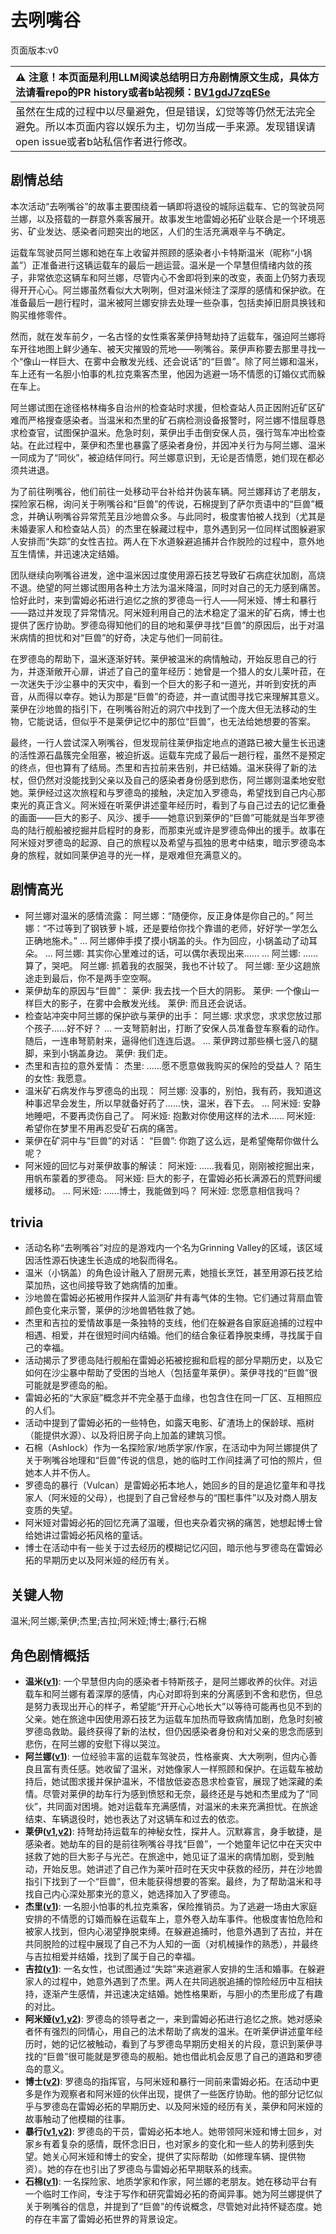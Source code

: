 # 去咧嘴谷
页面版本:v0
 

| :warning: 注意！本页面是利用LLM阅读总结明日方舟剧情原文生成，具体方法请看repo的PR history或者b站视频：[BV1gdJ7zqESe](https://www.bilibili.com/video/BV1gdJ7zqESe/)         |
|:----------------------------|
| 虽然在生成的过程中以尽量避免，但是错误，幻觉等等仍然无法完全避免。所以本页面内容以娱乐为主，切勿当成一手来源。发现错误请open issue或者b站私信作者进行修改。|



## 剧情总结
本次活动“去咧嘴谷”的故事主要围绕着一辆即将退役的城际运载车、它的驾驶员阿兰娜，以及搭载的一群意外乘客展开。故事发生地雷姆必拓矿业联合是一个环境恶劣、矿业发达、感染者问题突出的地区，人们的生活充满艰辛与不确定。

运载车驾驶员阿兰娜和她在车上收留并照顾的感染者小卡特斯温米（昵称“小锅盖”）正准备进行这辆运载车的最后一趟运营。温米是一个早慧但情绪内敛的孩子，非常依恋这辆车和阿兰娜，尽管内心不舍即将到来的改变，表面上仍努力表现得开开心心。阿兰娜虽然看似大大咧咧，但对温米倾注了深厚的感情和保护欲。在准备最后一趟行程时，温米被阿兰娜安排去处理一些杂事，包括卖掉旧厨具换钱和购买维修零件。

然而，就在发车前夕，一名古怪的女性乘客莱伊持弩劫持了运载车，强迫阿兰娜将车开往地图上鲜少通车、被天灾摧毁的荒地——咧嘴谷。莱伊声称要去那里寻找一个“像山一样巨大、在雾中会散发光线、还会说话”的“巨兽”。除了阿兰娜和温米，车上还有一名胆小怕事的札拉克乘客杰里，他因为逃避一场不情愿的订婚仪式而躲在车上。

阿兰娜试图在途径格林梅多自治州的检查站时求援，但检查站人员正因附近矿区矿难而严格搜查感染者。当温米和杰里的矿石病检测设备报警时，阿兰娜不惜屈尊恳求检查官，试图保护温米。危急时刻，莱伊出手击倒安保人员，强行驾车冲出检查站。在此过程中，莱伊和杰里也暴露了感染者身份，并因冲关行为与阿兰娜、温米一同成为了“同伙”，被迫结伴同行。阿兰娜意识到，无论是否情愿，她们现在都必须共进退。

为了前往咧嘴谷，他们前往一处移动平台补给并伪装车辆。阿兰娜拜访了老朋友，探险家石棉，询问关于咧嘴谷和“巨兽”的传说，石棉提到了萨尔贡语中的“巨兽”概念，并确认咧嘴谷异常荒芜且沙地兽众多。与此同时，极度害怕被人找到（尤其是未婚妻家人和检查站人员）的杰里在躲藏过程中，意外遇到另一位同样试图躲避家人安排而“失踪”的女性吉拉。两人在下水道躲避追捕并合作脱险的过程中，意外地互生情愫，并迅速决定结婚。

团队继续向咧嘴谷进发，途中温米因过度使用源石技艺导致矿石病症状加剧，高烧不退。绝望的阿兰娜试图用各种土方法为温米降温，同时对自己的无力感到痛苦。恰好此时，来到雷姆必拓进行追忆之旅的罗德岛一行人——阿米娅、博士和暴行——路过并发现了异常情况。阿米娅利用自己的法术稳定了温米的矿石病，博士也提供了医疗协助。罗德岛得知他们的目的地和莱伊寻找“巨兽”的原因后，出于对温米病情的担忧和对“巨兽”的好奇，决定与他们一同前往。

在罗德岛的帮助下，温米逐渐好转。莱伊被温米的病情触动，开始反思自己的行为，并逐渐敞开心扉，讲述了自己的童年经历：她曾是一个猎人的女儿莱叶菈，在一次迷失于沙尘暴中的天灾中，看到一个巨大的影子和一道光，并听到安抚的声音，从而得以幸存。她认为那是“巨兽”的奇迹，并一直试图寻找它来理解其意义。莱伊在沙地兽的指引下，在咧嘴谷附近的洞穴中找到了一个庞大但无法移动的生物，它能说话，但似乎不是莱伊记忆中的那位“巨兽”，也无法给她想要的答案。

最终，一行人尝试深入咧嘴谷，但发现前往莱伊指定地点的道路已被大量生长迅速的活性源石晶簇完全阻塞，被迫折返。运载车完成了最后一趟行程，虽然不是预定的终点，但也算有了结局。杰里和吉拉前来告别，并已结婚。温米获得了新的法杖，但仍然对没能找到父亲以及自己的感染者身份感到悲伤，阿兰娜则温柔地安慰她。莱伊经过这次旅程和与罗德岛的接触，决定加入罗德岛，希望找到自己内心那束光的真正含义。阿米娅在听莱伊讲述童年经历时，看到了与自己过去的记忆重叠的画面——巨大的影子、风沙、援手——她意识到莱伊的“巨兽”可能就是当年罗德岛的陆行舰船被挖掘并启程时的身影，而那束光或许是罗德岛伸出的援手。故事在阿米娅对罗德岛的起源、自己的旅程以及希望与孤独的思考中结束，暗示罗德岛本身的旅程，就如同莱伊追寻的光一样，是艰难但充满意义的。
## 剧情高光
*   阿兰娜对温米的感情流露：
    阿兰娜：“随便你，反正身体是你自己的。”
    阿兰娜：“不过等到了钢铁萝卜城，还是要给你找个靠谱的老师，好好学一学怎么正确地施术。”
    ...
    阿兰娜伸手摸了摸小锅盖的头。作为回应，小锅盖动了动耳朵。
    ...
    阿兰娜: 其实你心里难过的话，可以偶尔表现出来......
    ...
    阿兰娜: ......算了，哭吧。
    阿兰娜: 抓着我的衣服哭，我也不计较了。
    阿兰娜: 至少这趟旅途走到最后，你不是两手空空啊。
*   莱伊劫车的原因与“巨兽”：
    莱伊: 我去找一个巨大的阴影。
    莱伊: 一个像山一样巨大的影子，在雾中会散发光线。
    莱伊: 而且还会说话。
*   检查站冲突中阿兰娜的保护欲与莱伊的出手：
    阿兰娜: 求求您，求求您放过那个孩子......好不好？
    ...
    一支弩箭射出，打断了安保人员准备登车察看的动作。
    随后，一连串弩箭射来，逼得他们连连后退。
    ...
    莱伊跨过那些横七竖八的腿脚，来到小锅盖身边。
    莱伊: 我们走。
*   杰里和吉拉的意外爱情：
    杰里: ......愿不愿意做我购买的保险的受益人？
    陌生的女性: 我愿意。
*   温米矿石病发作与罗德岛的出现：
    阿兰娜: 没事的，别怕，我有药，我知道这种事迟早会发生，所以早就备好药了......快，温米，吞下去。
    ...
    阿米娅: 安静地睡吧，不要再烫伤自己了。
    阿米娅: 抱歉对你使用这样的法术......
    阿米娅: 希望你在梦里不用再忍受矿石病的痛苦。
*   莱伊在矿洞中与“巨兽”的对话：
    “巨兽”: 你跑了这么远，是希望俺帮你做什么呢？
*   阿米娅的回忆与对莱伊故事的解读：
    阿米娅: ......我看见，刚刚被挖掘出来，用帆布蒙着的罗德岛。
    阿米娅: 巨大的影子，在雷姆必拓长满源石的荒野间缓缓移动。
    ...
    阿米娅: ......博士，我能做到吗？
    阿米娅: 您愿意相信我吗？
## trivia
*   活动名称“去咧嘴谷”对应的是游戏内一个名为Grinning Valley的区域，该区域因活性源石快速生长造成的地裂而得名。
*   温米（小锅盖）的角色设计融入了厨房元素，她擅长烹饪，甚至用源石技艺给菜加热，这也间接导致了她病情的加重。
*   沙地兽在雷姆必拓被用作探井人监测矿井有毒气体的生物。它们通过背扇血管颜色变化来示警，莱伊的沙地兽牺牲救了她。
*   杰里和吉拉的爱情故事是一条独特的支线，他们在躲避各自家庭追捕的过程中相遇、相爱，并在很短时间内结婚。他们的结合象征着挣脱束缚，寻找属于自己的幸福。
*   活动揭示了罗德岛陆行舰船在雷姆必拓被挖掘和启程的部分早期历史，以及它如何在沙尘暴中帮助了受困的当地人（包括童年莱伊）。莱伊寻找的“巨兽”很可能就是罗德岛的船。
*   雷姆必拓的“大家庭”概念并不完全基于血缘，也包含住在同一厂区、互相照应的人们。
*   活动中提到了雷姆必拓的一些特色，如露天电影、矿渣场上的保龄球、瓶树（能提供水源）、以及将旧房子向上加盖的建筑习惯。
*   石棉（Ashlock）作为一名探险家/地质学家/作家，在活动中为阿兰娜提供了关于咧嘴谷地理和“巨兽”传说的信息，她的临时工作间挂满了可怕的照片，但她本人并不伤人。
*   罗德岛的暴行（Vulcan）是雷姆必拓本地人，她回乡的目的是追忆童年和寻找家人（阿米娅的父母），也提到了自己曾经参与的“围栏事件”以及对商人朋友变质的失望。
*   阿米娅对雷姆必拓的回忆充满了温暖，但也夹杂着灾祸的痛苦，她想起博士曾给她讲过雷姆必拓风格的童话。
*   博士在活动中有一些关于过去经历的模糊记忆闪回，暗示他与罗德岛在雷姆必拓的早期历史以及阿米娅的经历有关。
## 关键人物
温米;阿兰娜;莱伊;杰里;吉拉;阿米娅;博士;暴行;石棉
## 角色剧情概括
-   **温米([v1](../chars/char_4081_warmy.md))**: 一个早慧但内向的感染者卡特斯孩子，是阿兰娜收养的伙伴。对运载车和阿兰娜有着深厚的感情，内心对即将到来的分离感到不舍和悲伤，但总是努力表现出开心的样子，希望能“开开心心地长大”以等待可能再也见不到的父亲。她在旅途中因使用源石技艺为运载车加热而导致病情加剧，危急时刻被罗德岛救助。最终获得了新的法杖，但仍因感染者身份和对父亲的思念而感到悲伤，在阿兰娜的安慰下得以哭泣。
-   **阿兰娜([v1](../chars/char_4178_alanna.md))**: 一位经验丰富的运载车驾驶员，性格豪爽、大大咧咧，但内心善良且富有责任感。她收留了温米，对她像家人一样照顾和保护。在运载车被劫持后，她试图求援并保护温米，不惜放低姿态恳求检查官，展现了她深藏的柔情。尽管对莱伊的劫车行为感到愤怒和无奈，最终还是与她和杰里成为了“同伙”，共同面对困境。她对运载车充满感情，对温米的未来充满担忧。在旅途结束、车辆退役时，她也表达了对这辆车和过去的依恋。
-   **莱伊([v1](../chars/char_4117_ray.md),[v2](../char_v3/char_4117_ray.md))**: 持弩劫持运载车的神秘女性，探井人。沉默寡言，身手敏捷，是感染者。她劫车的目的是前往咧嘴谷寻找“巨兽”，一个她童年记忆中在天灾中拯救了她的巨大影子与光芒。在旅途中，她见证了温米的病情加剧，受到触动，开始反思。她讲述了自己作为莱叶菈时在天灾中获救的经历，并在沙地兽指引下找到了一个“巨兽”，但未能获得想要的答案。最终，为了帮助温米和寻找自己内心深处那束光的意义，她选择加入了罗德岛。
-   **杰里([v1](../chars/extended_char_jie_li.md))**: 一名胆小怕事的札拉克乘客，保险推销员。为了逃避一场由大家庭安排的不情愿的订婚而躲在运载车上，意外卷入劫车事件。他极度害怕危险和被家人找到，但内心渴望挣脱束缚。在躲避追捕时，他意外遇到了吉拉，并在共同脱险的过程中展现了自己不为人知的一面（对机械操作的熟悉），并最终与吉拉相爱并结婚，找到了属于自己的幸福。
-   **吉拉([v1](../chars/extended_char_ji_la.md))**: 一名女性，也试图通过“失踪”来逃避家人安排的生活和婚事。在躲避家人的过程中，她意外遇到了杰里。两人在共同逃脱追捕的惊险经历中互相扶持，逐渐产生感情，并迅速决定结婚。她性格果断，与胆小的杰里形成了有趣的对比。
-   **阿米娅([v1](../chars/char_002_amiya.md),[v2](../char_v3/char_002_amiya.md))**: 罗德岛的领导者之一，来到雷姆必拓进行追忆之旅。她对感染者怀有强烈的同情心，用自己的法术帮助了病发的温米。在听莱伊讲述童年经历时，她的记忆被触动，看到了与罗德岛早期历史相关的片段，意识到莱伊寻找的“巨兽”很可能就是罗德岛的舰船。她也借此机会反思了自己的道路和罗德岛的意义。
-   **博士([v2](../char_v3/extended_char_bo_shi.md))**: 罗德岛的指挥官，与阿米娅和暴行一同前来雷姆必拓。在活动中更多是作为观察者和阿米娅的伙伴出现，提供了一些医疗协助。他的部分记忆似乎与罗德岛在雷姆必拓的早期历史、以及阿米娅的经历有关，莱伊和阿米娅的故事触动了他模糊的往事。
-   **暴行([v1](../chars/char_230_savage.md),[v2](../char_v3/char_230_savage.md))**: 罗德岛的干员，雷姆必拓本地人。她带领阿米娅和博士回乡，对家乡有着复杂的感情，既怀念旧日，也对家乡的变化和一些人的势利感到失望。她关心阿米娅和博士的安全，提供了实际帮助（如修理车辆、提供物资）。她的存在也引出了罗德岛与雷姆必拓早期联系的线索。
-   **石棉([v1](../chars/char_378_asbest.md))**: 一名探险家、地质学家和作家，阿兰娜的老朋友。她在移动平台有一个临时工作间，专注于写作和研究雷姆必拓的奇闻异事。她为阿兰娜提供了关于咧嘴谷的信息，并提到了“巨兽”的传说概念，尽管她对此持怀疑态度。她的存在丰富了雷姆必拓世界的背景设定。